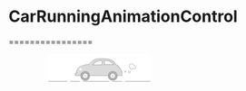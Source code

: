 # CarRunningAnimationControl
================
<div style="width:320px;height:568px;text-align:center;">
<img width="180px;" height="50px;" src="https://github.com/heavensword/CarRunningAnimationControl/blob/master/demo.gif" alt="Demo"></img>
</div>


